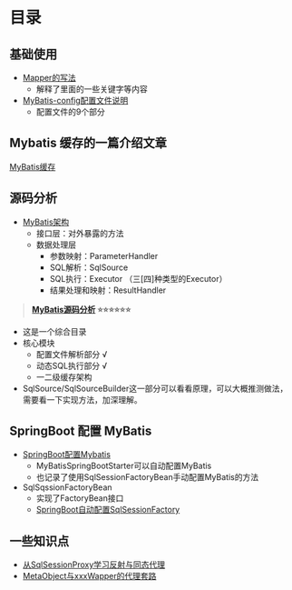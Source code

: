 # 目录


## 基础使用
- [Mapper的写法](./001-Mapper语法.md)
  - 解释了里面的一些关键字等内容 
- [MyBatis-config配置文件说明](./001-配置文件解析.md)
  - 配置文件的9个部分

## Mybatis 缓存的一篇介绍文章

[MyBatis缓存](./008-MyBatis缓存介绍-1.md)

## 源码分析
- [MyBatis架构](./002-MyBatis架构.md)
  - 接口层：对外暴露的方法
  - 数据处理层
    - 参数映射：ParameterHandler
    - SQL解析：SqlSource
    - SQL执行：Executor （三[四]种类型的Executor）
    - 结果处理和映射：ResultHandler

> **[MyBatis源码分析](./005-MyBatis源码.md) ⭐⭐⭐⭐⭐⭐**
  - 这是一个综合目录
  - 核心模块
    - 配置文件解析部分 √
    - 动态SQL执行部分 √
    - 一二级缓存架构
  - SqlSource/SqlSourceBuilder这一部分可以看看原理，可以大概推测做法，需要看一下实现方法，加深理解。

## SpringBoot 配置 MyBatis

- [SpringBoot配置Mybatis](./004-MyBatis在SpringBoot项目中.md)
  - MyBatisSpringBootStarter可以自动配置MyBatis
  - 也记录了使用SqlSessionFactoryBean手动配置MyBatis的方法
- SqlSqssionFactoryBean 
  - 实现了FactoryBean接口
  - [SpringBoot自动配置SqlSessionFactory](../01.SpringSeries/SpringDataSQL/004-MyBatisAutoConfig.md)

## 一些知识点

- [从SqlSessionProxy学习反射与同态代理](./007-从SqlSessionProxy学习反射与动态代理.md)
- [MetaObject与xxxWapper的代理套路](./source/005-13-MetaObject.md)